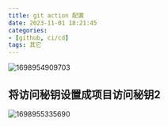 ```yaml
---
title: git action 配置
date: 2023-11-01 18:21:45
categories:
- [github, ci/cd]
tags: 其它
---
```



![1698954909703](https://github.com/sisyphus1212/images_0/blob/main/github_action/1698954909703.png?raw=true)
## 将访问秘钥设置成项目访问秘钥2
![1698955335690](../../medias/images_0/github_action/1698955335690.png)
